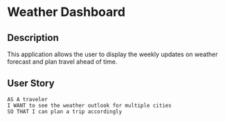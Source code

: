 # Weather Dashboard

## Description
This application allows the user to display the weekly updates on weather forecast and plan travel ahead of time.

## User Story

```
AS A traveler
I WANT to see the weather outlook for multiple cities
SO THAT I can plan a trip accordingly
```

